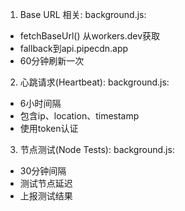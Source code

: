 1. Base URL 相关:
background.js:
- fetchBaseUrl() 从workers.dev获取
- fallback到api.pipecdn.app
- 60分钟刷新一次

2. 心跳请求(Heartbeat):
background.js:
- 6小时间隔
- 包含ip、location、timestamp
- 使用token认证

3. 节点测试(Node Tests):
background.js:
- 30分钟间隔
- 测试节点延迟
- 上报测试结果
